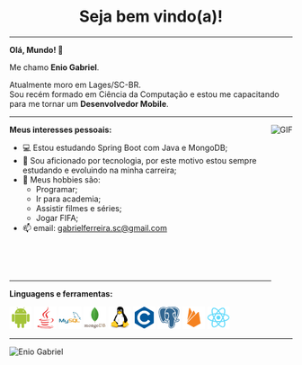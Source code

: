 <h1 align="center"> Seja bem vindo(a)! </h1>
<hr />
<p align="left" > 
  <b>Olá, Mundo! 👋</b>
</p>
<p align="left" >
Me chamo <b> Enio Gabriel</b>.
</p>
<p align="left" >
Atualmente moro em Lages/SC-BR.<br />
Sou recém formado em Ciência da Computação e estou me capacitando para me tornar um <b>Desenvolvedor Mobile</b>.
</p>
</p>
<hr />

<img align="right" alt="GIF" src="https://i.pinimg.com/originals/e4/26/70/e426702edf874b181aced1e2fa5c6cde.gif" height="325" />

**Meus interesses pessoais:**

- 💻 Estou estudando Spring Boot com Java e MongoDB;
- 💼 Sou aficionado por tecnologia, por este motivo estou sempre estudando e evoluindo na minha carreira;
- 👾 Meus hobbies são:
  - Programar;
  - Ir para academia;
  - Assistir filmes e séries;
  - Jogar FIFA;
- 📫 email: gabrielferreira.sc@gmail.com
<br />
<br />
<br />

<hr />

<p align="left" > 
  <b>Linguagens e ferramentas:</b>
</p>

<p align="left">
<img src="https://raw.githubusercontent.com/devicons/devicon/master/icons/android/android-plain.svg" alt="android" width="40" height="40"/>
<img src="https://raw.githubusercontent.com/devicons/devicon/master/icons/java/java-plain.svg" alt="java" width="40" height="40"/> 
<img src="https://raw.githubusercontent.com/devicons/devicon/master/icons/mysql/mysql-original-wordmark.svg" alt="mysql" width="40" height="40"/> 
<img src="https://raw.githubusercontent.com/devicons/devicon/master/icons/mongodb/mongodb-original-wordmark.svg" alt="mongodb" width="40" height="40"/> 
<img src="https://raw.githubusercontent.com/devicons/devicon/master/icons/linux/linux-original.svg" alt="linux" width="40" height="40" />
<img src="https://raw.githubusercontent.com/devicons/devicon/master/icons/c/c-plain.svg" alt="C" width="40" height="40" />
<img src="https://raw.githubusercontent.com/devicons/devicon/master/icons/postgresql/postgresql-plain.svg" alt="postgresql" width="40" height="40" />
<img src="https://raw.githubusercontent.com/devicons/devicon/master/icons/firebase/firebase-plain.svg" alt="firebase" width="40" height="40" />
<img src="https://raw.githubusercontent.com/devicons/devicon/master/icons/react/react-original.svg" alt="react" width="40" height="40" />
</p>
<hr />

<p>
  <img align="left" src="https://github-readme-stats.vercel.app/api/top-langs/?username=EnioGabriel&layout=compact&theme=graywhite&title_color=268bd2" alt="Enio Gabriel" />
</p>
